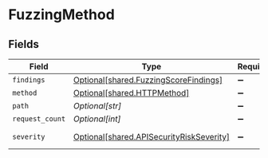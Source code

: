 # FuzzingMethod


## Fields

| Field                                                                                          | Type                                                                                           | Required                                                                                       | Description                                                                                    |
| ---------------------------------------------------------------------------------------------- | ---------------------------------------------------------------------------------------------- | ---------------------------------------------------------------------------------------------- | ---------------------------------------------------------------------------------------------- |
| `findings`                                                                                     | [Optional[shared.FuzzingScoreFindings]](undefined/models/shared/fuzzingscorefindings.md)       | :heavy_minus_sign:                                                                             | N/A                                                                                            |
| `method`                                                                                       | [Optional[shared.HTTPMethod]](undefined/models/shared/httpmethod.md)                           | :heavy_minus_sign:                                                                             | N/A                                                                                            |
| `path`                                                                                         | *Optional[str]*                                                                                | :heavy_minus_sign:                                                                             | N/A                                                                                            |
| `request_count`                                                                                | *Optional[int]*                                                                                | :heavy_minus_sign:                                                                             | N/A                                                                                            |
| `severity`                                                                                     | [Optional[shared.APISecurityRiskSeverity]](undefined/models/shared/apisecurityriskseverity.md) | :heavy_minus_sign:                                                                             | An `enum`eration.                                                                              |